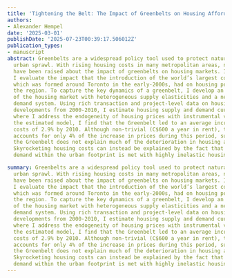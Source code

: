 ```yaml
---
title: 'Tightening the Belt: The Impact of Greenbelts on Housing Affordability'
authors:
- Alexander Hempel
date: '2025-03-01'
publishDate: '2025-07-23T00:39:17.506012Z'
publication_types:
- manuscript
abstract: Greenbelts are a widespread policy tool used to protect natural spaces from
  urban sprawl. With rising housing costs in many metropolitan areas, numerous questions
  have been raised about the impact of greenbelts on housing markets. In this paper,
  I evaluate the impact that the introduction of the world’s largest contiguous greenbelt,
  which was formed around Toronto in the early-2000s, had on housing prices across
  the region. To capture the key dynamics of a greenbelt, I develop an estimable model
  of the housing market with heterogeneous supply elasticities and a nested logit
  demand system. Using rich transaction and project-level data on housing prices and
  developments from 2000-2010, I estimate housing supply and demand curves separately,
  where I address the endogeneity of housing prices with instrumental variables. Using
  the estimated model, I find that the Greenbelt led to an average increase in housing
  costs of 2.9% by 2010. Although non-trivial (C$600 a year in rent), this increase
  accounts for only 4% of the increase in prices during this period, suggesting that
  the Greenbelt does not explain much of the deterioration in housing affordability.
  Skyrocketing housing costs can instead be explained by the fact that strong housing
  demand within the urban footprint is met with highly inelastic housing supply.

summary: Greenbelts are a widespread policy tool used to protect natural spaces from
  urban sprawl. With rising housing costs in many metropolitan areas, numerous questions
  have been raised about the impact of greenbelts on housing markets. In this paper,
  I evaluate the impact that the introduction of the world’s largest contiguous greenbelt,
  which was formed around Toronto in the early-2000s, had on housing prices across
  the region. To capture the key dynamics of a greenbelt, I develop an estimable model
  of the housing market with heterogeneous supply elasticities and a nested logit
  demand system. Using rich transaction and project-level data on housing prices and
  developments from 2000-2010, I estimate housing supply and demand curves separately,
  where I address the endogeneity of housing prices with instrumental variables. Using
  the estimated model, I find that the Greenbelt led to an average increase in housing
  costs of 2.9% by 2010. Although non-trivial (C$600 a year in rent), this increase
  accounts for only 4% of the increase in prices during this period, suggesting that
  the Greenbelt does not explain much of the deterioration in housing affordability.
  Skyrocketing housing costs can instead be explained by the fact that strong housing
  demand within the urban footprint is met with highly inelastic housing supply.
---
```

